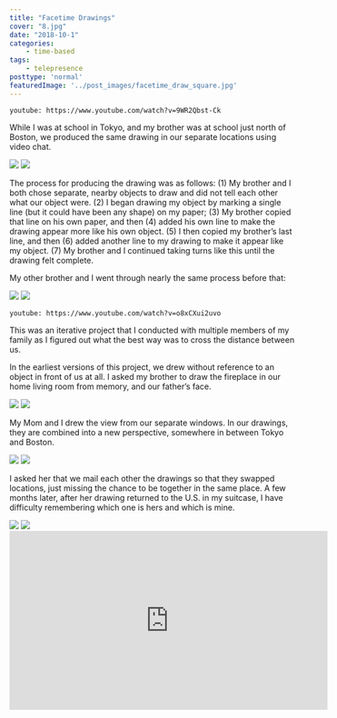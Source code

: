 ```yaml
---
title: "Facetime Drawings"
cover: "8.jpg"
date: "2018-10-1"
categories:
    - time-based
tags:
    - telepresence
posttype: 'normal'
featuredImage: '../post_images/facetime_draw_square.jpg'
---
```


`youtube: https://www.youtube.com/watch?v=9WR2Qbst-Ck`

While I was at school in Tokyo, and my brother was at school just north of Boston, we produced the same drawing in our separate locations using video chat.

<img src="../post_images/facetime_draw/with_lucas_his.jpg">
<img src="../post_images/facetime_draw/with_lucas_mine.jpg">

The process for producing the drawing was as follows: (1) My brother and I both chose separate, nearby objects to draw and did not tell each other what our object were. (2) I began drawing my object by marking a single line (but it could have been any shape) on my paper; (3) My brother copied that line on his own paper, and then (4) added his own line to make the drawing appear more like his own object. (5) I then copied my brother’s last line, and then (6) added another line to my drawing to make it appear like my object. (7) My brother and I continued taking turns like this until the drawing felt complete.

My other brother and I went through nearly the same process before that:

<img src="../post_images/facetime_draw/with_evan_his.jpg">
<img src="../post_images/facetime_draw/with_evan_mine.jpg">

`youtube: https://www.youtube.com/watch?v=o8xCXui2uvo`

This was an iterative project that I conducted with multiple members of my family as I figured out what the best way was to cross the distance between us.

In the earliest versions of this project, we drew without reference to an object in front of us at all. I asked my brother to draw the fireplace in our home living room from memory, and our father’s face.

<img src="../post_images/facetime_draw/lucas_small_test_his1.jpg">
<img src="../post_images/facetime_draw/lucas_small_test_mine.jpg">

My Mom and I drew the view from our separate windows. In our drawings, they are combined into a new perspective, somewhere in between Tokyo and Boston.

<img src="../post_images/facetime_draw/with_mom_her_envelope.jpg">
<img src="../post_images/facetime_draw/with_mom_my_envelope.jpg">

I asked her that we mail each other the drawings so that they swapped locations, just missing the chance to be together in the same place. A few months later, after her drawing returned to the U.S. in my suitcase, I have difficulty remembering which one is hers and which is mine.

<img src="../post_images/facetime_draw/facetime_draw_mom_hers.jpg">
<img src="../post_images/facetime_draw/facetime_draw_mom_mine.jpg">

<iframe width="560" height="315" src="https://youtu.be/o8xCXui2uvo" frameborder="0" allowfullscreen></iframe>